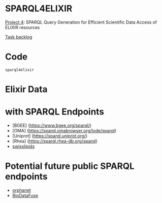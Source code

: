 # SPARQL4ELIXIR
[Project 4](https://github.com/elixir-europe/biohackathon-projects-2024/blob/main/4.md): SPARQL Query Generation for Efficient Scientific Data Access of ELIXIR resources

[Task backlog](https://github.com/users/jcrangel/projects/9/views/1)


# Code
`sparql4elixir`


# Elixir Data 

# with SPARQL Endpoints

- [BGEE] (https://www.bgee.org/sparql/)
- [OMA] (https://sparql.omabrowser.org/lode/sparql)
- [Uniprot] (https://sparql.uniprot.org/)
- [Rhea] (https://sparql.rhea-db.org/sparql)
- [swisslipids](https://www.swisslipids.org/#/)


# Potential future public SPARQL endpoints 
- [orphanet](https://www.orpha.net)
- [BioDataFuse](https://biodatafuse.org)
